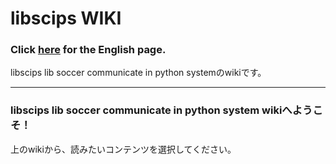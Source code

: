 # libscips WIKI
### Click [here](https://kumitatepazuru.github.io/libscips/en/#!index.md) for the English page.

libscips lib soccer communicate in python systemのwikiです。

------

### libscips lib soccer communicate in python system wikiへようこそ！
上のwikiから、読みたいコンテンツを選択してください。
